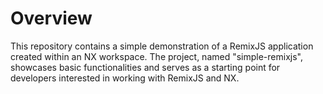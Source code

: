 # Overview

This repository contains a simple demonstration of a RemixJS application created within an NX workspace. The project, named "simple-remixjs", showcases basic functionalities and serves as a starting point for developers interested in working with RemixJS and NX.
